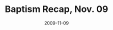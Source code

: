 ---
layout: media
category: media
title: "Baptism Recap, Nov. 09"
date: 2009-11-09
description: "Ninety-four people recently chose to be baptized at our Last Wednesday service. "
video: "https://s3.amazonaws.com/crossroadsvideomessages/baptism-recap-1109.mp4"
video-poster: "https://www.crossroads.net/uploadedfiles/baptism-recap-1109-still.jpg"
---